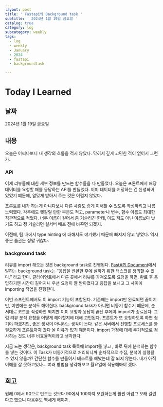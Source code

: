 ```yaml
---
layout: post
title: ' Fastapi의 Background task '
subtitle: ' 2024년 1월 19일 금요일 '
catalog: true
category: log
subcategory: weekly
tags:
  - log
  - weekly
  - January
  - 2024
  - fastapi
  - backgroundtask

---
```


# Today I Learned

## 날짜

2024년 1월 19일 금요일

## 내용

오늘은 어쩌다보니 내 생각의 흐름을 적지 않았다. 막혀서 깊게 고민한 적이 없어서 그런가..

### API

 어제 리뷰들에 대한 세부 정보를 만드는 함수들을 다 만들었다. 오늘은 프론트에서 해당 데이터를 요청할 때를 응답하는 API를 만들었다. 이미 데이터를 저장하는 건 완성되어 있었기 떄문에, 알맞게 받아서 주는 것은 어렵지 않았다.

 프론트를 내가 하는게 아니다보니 다른 사람도 쉽게 이해할 수 있도록 작성하려고 나름 노력했다. 각주에도 헷갈릴 만한 부분도 적고, parameter나 변수, 함수 이름도 최대한 직관적으로 적었다. 너무 이름이 길어서 좀 거슬리긴 한데, 이도 저도 아닌 이름보다 낫기도 하고 정 거슬리면 실서버 배포 전에 바꾸면 되겠지.

 이전에, 팀 내에서 type hinting 에 대해서도 얘기했기 때문에 빠지지 않고 넣었다. 역시 좋은 습관은 정말 귀찮다.

### background task

 리뷰를 import 해오는 것은 background task로 진행된다. [FastAPI Document](https://fastapi.tiangolo.com/tutorial/background-tasks/)에서 말하는 background task는 “응답을 반환한 후에 실하기 위한 태스크를 정의할 수 있다.” 라고 한다.  클라이언트에서 다른 곳에서 리뷰를 가져오도록 요청을 하면, 완료 후 응답하기엔 시간이 길어지니 우선 요청이 잘 받아졌다고 응답을 보내고 그 사이에 importing 작업을 진행한다.

 이번 스프린트에서도 이 import 기능이 포함된다. 기존에는 import만 완료되면 끝이지만, 이번에는 분석도 해야한다. background task가 아니면 비동기 함수기 떄문에, 순서대로 코드를 작성하면 되지만 이미 요청과 응답이 끝난 후에야 import가 종료된다. 그럼 리뷰 분석 요청을 어떻게 해야할지에 대해 고민된다. 프론트가 또 요청하도록 하면 쉽기야 하겠지만, 좋은 생각이 아니라는 생각이 든다. 같은 서버에서 진행할 프로세스를 불필요하게 프론트까지 갔다 올 이유가 없기 떄문이다. import 과정에 대해 주기적으로 검사하는 것도 너무 비효율적이라고 생각한다.

 지금 드는 생각은, background task 목록에 import를 넣고 , 바로 뒤에 분석하는 함수를 넣는 것이다. 이 Task가 비동기적으로 처리되니까 순차적으로 수집, 분석이 실행될 수 있지 않을까? 간단한 함수를 만들어서 테스트를 해봤는데 잘 되지 않는다. 내가 아직 이해를 잘 못하고있나… 여러 방법을 생각해보고 월요일에 적용해봐야 겠다.

## 회고

원래 0에서 90으로 만드는 것보다 90에서 100까지 보완하는게 훨씬 어렵고 오래 걸린다고 했으니 다음주도 빡세게 해야지.
